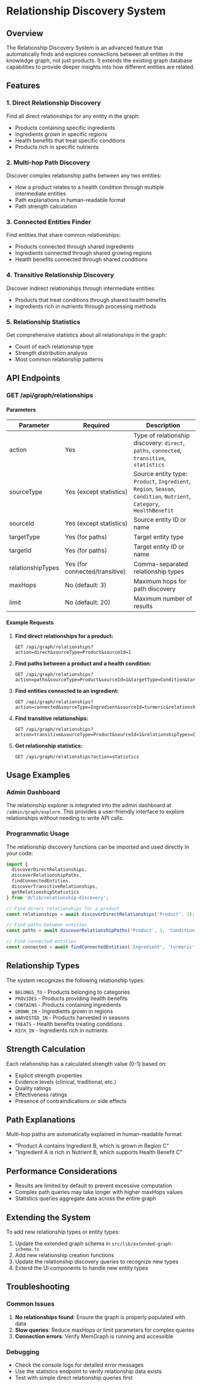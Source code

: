 # Relationship Discovery System

## Overview

The Relationship Discovery System is an advanced feature that automatically finds and explores connections between all entities in the knowledge graph, not just products. It extends the existing graph database capabilities to provide deeper insights into how different entities are related.

## Features

### 1. Direct Relationship Discovery
Find all direct relationships for any entity in the graph:
- Products containing specific ingredients
- Ingredients grown in specific regions
- Health benefits that treat specific conditions
- Products rich in specific nutrients

### 2. Multi-hop Path Discovery
Discover complex relationship paths between any two entities:
- How a product relates to a health condition through multiple intermediate entities
- Path explanations in human-readable format
- Path strength calculation

### 3. Connected Entities Finder
Find entities that share common relationships:
- Products connected through shared ingredients
- Ingredients connected through shared growing regions
- Health benefits connected through shared conditions

### 4. Transitive Relationship Discovery
Discover indirect relationships through intermediate entities:
- Products that treat conditions through shared health benefits
- Ingredients rich in nutrients through processing methods

### 5. Relationship Statistics
Get comprehensive statistics about all relationships in the graph:
- Count of each relationship type
- Strength distribution analysis
- Most common relationship patterns

## API Endpoints

### GET /api/graph/relationships

#### Parameters

| Parameter | Required | Description |
|-----------|----------|-------------|
| action | Yes | Type of relationship discovery: `direct`, `paths`, `connected`, `transitive`, `statistics` |
| sourceType | Yes (except statistics) | Source entity type: `Product`, `Ingredient`, `Region`, `Season`, `Condition`, `Nutrient`, `Category`, `HealthBenefit` |
| sourceId | Yes (except statistics) | Source entity ID or name |
| targetType | Yes (for paths) | Target entity type |
| targetId | Yes (for paths) | Target entity ID or name |
| relationshipTypes | Yes (for connected/transitive) | Comma-separated relationship types |
| maxHops | No (default: 3) | Maximum hops for path discovery |
| limit | No (default: 20) | Maximum number of results |

#### Example Requests

1. **Find direct relationships for a product:**
   ```
   GET /api/graph/relationships?action=direct&sourceType=Product&sourceId=1
   ```

2. **Find paths between a product and a health condition:**
   ```
   GET /api/graph/relationships?action=paths&sourceType=Product&sourceId=1&targetType=Condition&targetId=diabetes&maxHops=4
   ```

3. **Find entities connected to an ingredient:**
   ```
   GET /api/graph/relationships?action=connected&sourceType=Ingredient&sourceId=turmeric&relationshipTypes=CONTAINS,GROWN_IN
   ```

4. **Find transitive relationships:**
   ```
   GET /api/graph/relationships?action=transitive&sourceType=Product&sourceId=1&relationshipTypes=CONTAINS,TREATS
   ```

5. **Get relationship statistics:**
   ```
   GET /api/graph/relationships?action=statistics
   ```

## Usage Examples

### Admin Dashboard
The relationship explorer is integrated into the admin dashboard at `/admin/graph/explore`. This provides a user-friendly interface to explore relationships without needing to write API calls.

### Programmatic Usage
The relationship discovery functions can be imported and used directly in your code:

```typescript
import { 
  discoverDirectRelationships,
  discoverRelationshipPaths,
  findConnectedEntities,
  discoverTransitiveRelationships,
  getRelationshipStatistics
} from '@/lib/relationship-discovery';

// Find direct relationships for a product
const relationships = await discoverDirectRelationships('Product', 1);

// Find paths between entities
const paths = await discoverRelationshipPaths('Product', 1, 'Condition', 'diabetes');

// Find connected entities
const connected = await findConnectedEntities('Ingredient', 'turmeric', ['CONTAINS', 'GROWN_IN']);
```

## Relationship Types

The system recognizes the following relationship types:

- `BELONGS_TO` - Products belonging to categories
- `PROVIDES` - Products providing health benefits
- `CONTAINS` - Products containing ingredients
- `GROWN_IN` - Ingredients grown in regions
- `HARVESTED_IN` - Products harvested in seasons
- `TREATS` - Health benefits treating conditions
- `RICH_IN` - Ingredients rich in nutrients

## Strength Calculation

Each relationship has a calculated strength value (0-1) based on:

- Explicit strength properties
- Evidence levels (clinical, traditional, etc.)
- Quality ratings
- Effectiveness ratings
- Presence of contraindications or side effects

## Path Explanations

Multi-hop paths are automatically explained in human-readable format:
- "Product A contains Ingredient B, which is grown in Region C"
- "Ingredient A is rich in Nutrient B, which supports Health Benefit C"

## Performance Considerations

- Results are limited by default to prevent excessive computation
- Complex path queries may take longer with higher maxHops values
- Statistics queries aggregate data across the entire graph

## Extending the System

To add new relationship types or entity types:

1. Update the extended graph schema in `src/lib/extended-graph-schema.ts`
2. Add new relationship creation functions
3. Update the relationship discovery queries to recognize new types
4. Extend the UI components to handle new entity types

## Troubleshooting

### Common Issues

1. **No relationships found**: Ensure the graph is properly populated with data
2. **Slow queries**: Reduce maxHops or limit parameters for complex queries
3. **Connection errors**: Verify MemGraph is running and accessible

### Debugging

- Check the console logs for detailed error messages
- Use the statistics endpoint to verify relationship data exists
- Test with simple direct relationship queries first